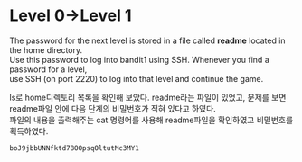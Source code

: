 # Level 0->Level 1

The password for the next level is stored in a file called **readme** located in the home directory.   
Use this password to log into bandit1 using SSH. Whenever you find a password for a level,   
use SSH (on port 2220) to log into that level and continue the game.

ls로 home디렉토리 목록을 확인해 보았다. readme라는 파일이 있었고, 문제를 보면 readme파일 안에 다음 단계의 비밀번호가 적혀 있다고 하였다.   
파일의 내용을 출력해주는 cat 명령어를 사용해 readme파일을 확인하였고 비밀번호를 획득하였다.   
```
boJ9jbbUNNfktd78OOpsqOltutMc3MY1
```

